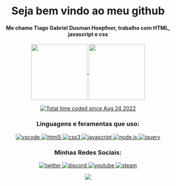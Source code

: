 <h1 align="center">Seja bem vindo ao meu github</h1></img>

<h4 align="center">Me chamo Tiago Gabriel Dusman Hoepfner, trabalho com HTML, javascript e css</h4>

<p align="center">
  <a href="https://github-readme-stats.vercel.app/api?username=Teaguinho-feiu&show_icons=true&include_all_commits=true&count_private=true&theme=tokyonight">
    <img
      align="center"
      height="150em"
      src="https://github-readme-stats.vercel.app/api?username=Teaguinho-feiu&show_icons=true&theme=tokyonight"
    />
  </a>
  <a href="https://github-readme-stats.vercel.app/api/top-langs/?username=Teaguinho-feiu&show_icons=true&layout=compact&theme=tokyonight">
    <img
      align="center"
      height="150em"
      src="https://github-readme-stats.vercel.app/api/top-langs/?username=Teaguinho-feiu&show_icons=true&layout=compact&theme=tokyonight"
    />
  </a>
</p>

<div align="center">
  <a href="https://wakatime.com/@e798efcc-4119-4645-84e0-390d48ed24b4"><img src="https://wakatime.com/badge/user/e798efcc-4119-4645-84e0-390d48ed24b4.svg" alt="Total time coded since Aug 24 2022" /></a>
</div>

<h3 align="center">Linguagens e feramentas que uso:</h3>

<p align="center">
   <a href="https://code.visualstudio.com/">
      <img src="https://img.shields.io/badge/Visual%20Studio%20Code-0078d7.svg?style=for-the-badge&logo=visual-studio-code&logoColor=white" alt="vscode"/>
   </a>
   <a href="https://developer.mozilla.org/pt-BR/docs/Web/HTML">
      <img src="https://img.shields.io/badge/html5-%23E34F26.svg?style=for-the-badge&logo=html5&logoColor=white" alt="html5"/>
   </a>
   <a href="https://developer.mozilla.org/pt-BR/docs/Web/CSS">
      <img src="https://img.shields.io/badge/css3-%231572B6.svg?style=for-the-badge&logo=css3&logoColor=white" alt="css3"/>
   </a>
   <a href="https://developer.mozilla.org/en-US/docs/Web/JavaScript">
      <img src="https://img.shields.io/badge/javascript-%23323330.svg?style=for-the-badge&logo=javascript&logoColor=%23F7DF1E" alt="javascript"/>
   </a>
   <a href="https://nodejs.org/en/">
      <img src="https://img.shields.io/badge/node.js-6DA55F?style=for-the-badge&logo=node.js&logoColor=white" alt="node.js"/>
   </a>
   <a href="https://jquery.com/">
      <img src="https://img.shields.io/badge/jquery-%230769AD.svg?style=for-the-badge&logo=jquery&logoColor=white" alt="jquery"/>
   </a>
</p>

<h3 align="center">Minhas Redes Sociais:</h3>

<p align="center">
  <a href="https://www.twitter.com/teaguinho_feiu">
    <img src="https://img.shields.io/badge/Twitter-1DA1F2?style=for-the-badge&logo=twitter&logoColor=white" alt="twitter" />
  </a>
  <a href="https://www.discordapp.com/users/437735705360465921">
    <img src="https://img.shields.io/badge/Discord-7289DA?style=for-the-badge&logo=discord&logoColor=white&link=https://discord.gg/ZP7fGys" alt="discord" />
  </a>
  <a href="https://www.youtube.com/channel/UCswxFcJ7dS3WI92-8ZUfB0w">
    <img src="https://img.shields.io/badge/YouTube-FF0000?style=for-the-badge&logo=youtube&logoColor=white" alt="youtube" />
  </a>
  <a href="https://steamcommunity.com/profiles/76561199071313584/">
    <img aling="center" src="https://img.shields.io/badge/steam-%23000000.svg?style=for-the-badge&logo=steam&logoColor=white" alt="steam" />
  </a>
</p>

<p align="center">
      <img src="https://github.com/LuanderFarias/teaguinho-feiu/blob/output/github-contribution-grid-snake.svg">
</p>
